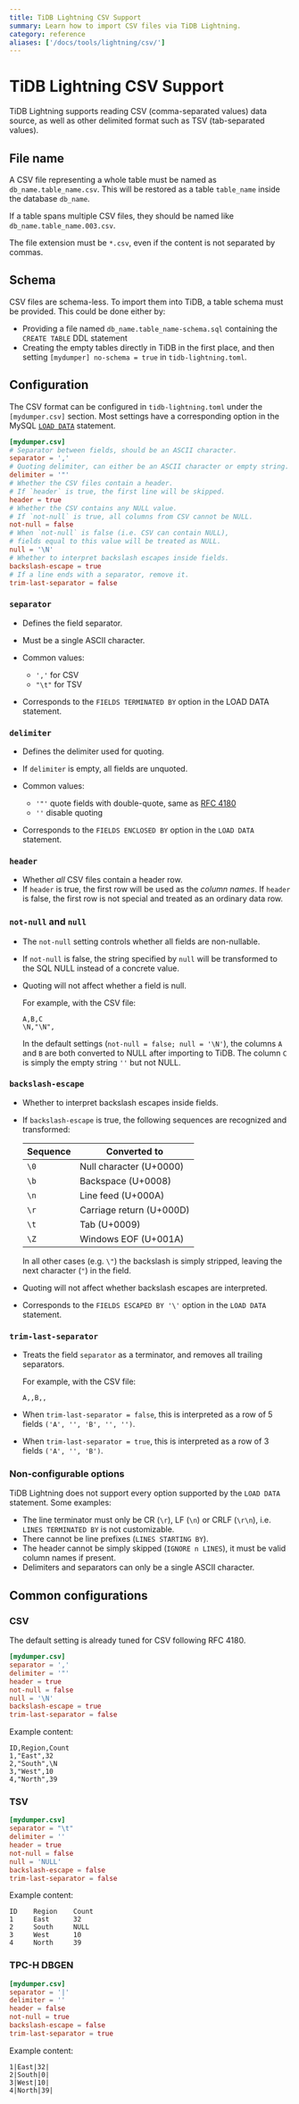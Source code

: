 ```yaml
---
title: TiDB Lightning CSV Support
summary: Learn how to import CSV files via TiDB Lightning.
category: reference
aliases: ['/docs/tools/lightning/csv/']
---
```


# TiDB Lightning CSV Support

TiDB Lightning supports reading CSV (comma-separated values) data source, as well as other
delimited format such as TSV (tab-separated values).

## File name

A CSV file representing a whole table must be named as `db_name.table_name.csv`. This will be
restored as a table `table_name` inside the database `db_name`.

If a table spans multiple CSV files, they should be named like `db_name.table_name.003.csv`.

The file extension must be `*.csv`, even if the content is not separated by commas.

## Schema

CSV files are schema-less. To import them into TiDB, a table schema must be provided. This could be
done either by:

* Providing a file named `db_name.table_name-schema.sql` containing the `CREATE TABLE` DDL
    statement
* Creating the empty tables directly in TiDB in the first place, and then setting
    `[mydumper] no-schema = true` in `tidb-lightning.toml`.

## Configuration

The CSV format can be configured in `tidb-lightning.toml` under the `[mydumper.csv]` section.
Most settings have a corresponding option in the MySQL [`LOAD DATA`] statement.

```toml
[mydumper.csv]
# Separator between fields, should be an ASCII character.
separator = ','
# Quoting delimiter, can either be an ASCII character or empty string.
delimiter = '"'
# Whether the CSV files contain a header.
# If `header` is true, the first line will be skipped.
header = true
# Whether the CSV contains any NULL value.
# If `not-null` is true, all columns from CSV cannot be NULL.
not-null = false
# When `not-null` is false (i.e. CSV can contain NULL),
# fields equal to this value will be treated as NULL.
null = '\N'
# Whether to interpret backslash escapes inside fields.
backslash-escape = true
# If a line ends with a separator, remove it.
trim-last-separator = false
```

[`LOAD DATA`]: https://dev.mysql.com/doc/refman/8.0/en/load-data.html

### `separator`

- Defines the field separator.
- Must be a single ASCII character.
- Common values:

    * `','` for CSV
    * `"\t"` for TSV

- Corresponds to the `FIELDS TERMINATED BY` option in the LOAD DATA statement.

### `delimiter`

- Defines the delimiter used for quoting.
- If `delimiter` is empty, all fields are unquoted.
- Common values:

    * `'"'` quote fields with double-quote, same as [RFC 4180]
    * `''` disable quoting

- Corresponds to the `FIELDS ENCLOSED BY` option in the `LOAD DATA` statement.

[RFC 4180]: https://tools.ietf.org/html/rfc4180

### `header`

- Whether *all* CSV files contain a header row.
- If `header` is true, the first row will be used as the
*column names*. If `header` is false, the first row is not special and treated as an ordinary data row.

### `not-null` and `null`

- The `not-null` setting controls whether all fields are non-nullable.
- If `not-null` is false, the
string specified by `null` will be transformed to the SQL NULL instead of a concrete value.
- Quoting will not affect whether a field is null.

    For example, with the CSV file:

    ```csv
    A,B,C
    \N,"\N",
    ```

    In the default settings (`not-null = false; null = '\N'`), the columns `A` and `B` are both
converted to NULL after importing to TiDB. The column `C` is simply the empty string `''` but not
NULL.

### `backslash-escape`

- Whether to interpret backslash escapes inside fields.
- If `backslash-escape` is true, the following sequences are
recognized and transformed:

    | Sequence | Converted to             |
    |----------|--------------------------|
    | `\0`     | Null character (U+0000)  |
    | `\b`     | Backspace (U+0008)       |
    | `\n`     | Line feed (U+000A)       |
    | `\r`     | Carriage return (U+000D) |
    | `\t`     | Tab (U+0009)             |
    | `\Z`     | Windows EOF (U+001A)     |

    In all other cases (e.g. `\"`) the backslash is simply stripped, leaving the next character (`"`)
in the field.

- Quoting will not affect whether backslash escapes are interpreted.

- Corresponds to the `FIELDS ESCAPED BY '\'` option in the `LOAD DATA` statement.

### `trim-last-separator`

- Treats the field `separator` as a terminator, and removes all trailing separators.

    For example, with the CSV file:

    ```csv
    A,,B,,
    ```

- When `trim-last-separator = false`, this is interpreted as a row of 5 fields `('A', '', 'B', '', '')`.
- When `trim-last-separator = true`, this is interpreted as a row of 3 fields `('A', '', 'B')`.

### Non-configurable options

TiDB Lightning does not support every option supported by the `LOAD DATA` statement. Some examples:

* The line terminator must only be CR (`\r`), LF (`\n`) or CRLF (`\r\n`), i.e. `LINES TERMINATED BY`
    is not customizable.
* There cannot be line prefixes (`LINES STARTING BY`).
* The header cannot be simply skipped (`IGNORE n LINES`), it must be valid column names if present.
* Delimiters and separators can only be a single ASCII character.

## Common configurations

### CSV

The default setting is already tuned for CSV following RFC 4180.

```toml
[mydumper.csv]
separator = ','
delimiter = '"'
header = true
not-null = false
null = '\N'
backslash-escape = true
trim-last-separator = false
```

Example content:

```
ID,Region,Count
1,"East",32
2,"South",\N
3,"West",10
4,"North",39
```

### TSV

```toml
[mydumper.csv]
separator = "\t"
delimiter = ''
header = true
not-null = false
null = 'NULL'
backslash-escape = false
trim-last-separator = false
```

Example content:

```
ID    Region    Count
1     East      32
2     South     NULL
3     West      10
4     North     39
```

### TPC-H DBGEN

```toml
[mydumper.csv]
separator = '|'
delimiter = ''
header = false
not-null = true
backslash-escape = false
trim-last-separator = true
```

Example content:

```
1|East|32|
2|South|0|
3|West|10|
4|North|39|
```
